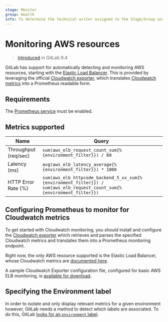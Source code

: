 ```yaml
---
stage: Monitor
group: Health
info: To determine the technical writer assigned to the Stage/Group associated with this page, see https://about.gitlab.com/handbook/engineering/ux/technical-writing/#designated-technical-writers
---
```


# Monitoring AWS resources

> [Introduced](https://gitlab.com/gitlab-org/gitlab-foss/-/merge_requests/12621) in GitLab 9.4

GitLab has support for automatically detecting and monitoring AWS resources, starting with the [Elastic Load Balancer](https://aws.amazon.com/elasticloadbalancing/). This is provided by leveraging the official [Cloudwatch exporter](https://github.com/prometheus/cloudwatch_exporter), which translates [Cloudwatch metrics](https://aws.amazon.com/cloudwatch/) into a Prometheus readable form.

## Requirements

The [Prometheus service](../prometheus.md) must be enabled.

## Metrics supported

| Name | Query |
| ---- | ----- |
| Throughput (req/sec) | `sum(aws_elb_request_count_sum{%{environment_filter}}) / 60` |
| Latency (ms) | `avg(aws_elb_latency_average{%{environment_filter}}) * 1000` |
| HTTP Error Rate (%) | `sum(aws_elb_httpcode_backend_5_xx_sum{%{environment_filter}}) / sum(aws_elb_request_count_sum{%{environment_filter}})` |

## Configuring Prometheus to monitor for Cloudwatch metrics

To get started with Cloudwatch monitoring, you should install and configure the [Cloudwatch exporter](https://github.com/prometheus/cloudwatch_exporter) which retrieves and parses the specified Cloudwatch metrics and translates them into a Prometheus monitoring endpoint.

Right now, the only AWS resource supported is the Elastic Load Balancer, whose Cloudwatch metrics are [documented here](https://docs.aws.amazon.com/elasticloadbalancing/latest/classic/elb-cloudwatch-metrics.html).

A sample Cloudwatch Exporter configuration file, configured for basic AWS ELB monitoring, is [available for download](../samples/cloudwatch.yml).

## Specifying the Environment label

In order to isolate and only display relevant metrics for a given environment
however, GitLab needs a method to detect which labels are associated. To do this, GitLab [looks for an `environment` label](index.md#identifying-environments).
